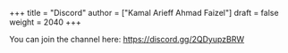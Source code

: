 +++
title = "Discord"
author = ["Kamal Arieff Ahmad Faizel"]
draft = false
weight = 2040
+++

You can join the channel here: <https://discord.gg/2QDyupzBRW>

